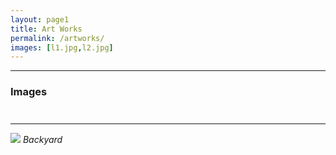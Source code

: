 ```yaml
---
layout: page1
title: Art Works
permalink: /artworks/
images: [l1.jpg,l2.jpg]
---
```


***

### Images


<img height="10" src=({{site.baseurl}}/images/l6.jpg) width="10"/>

***


![]({{site.baseurl}}/images/09.jpg)
*Backyard*

